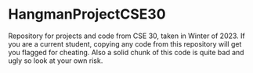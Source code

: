 # HangmanProjectCSE30
Repository for projects and code from CSE 30, taken in Winter of 2023. If you are a current student, copying any code from this repository will get you flagged for cheating. Also a solid chunk of this code is quite bad and ugly so look at your own risk.
